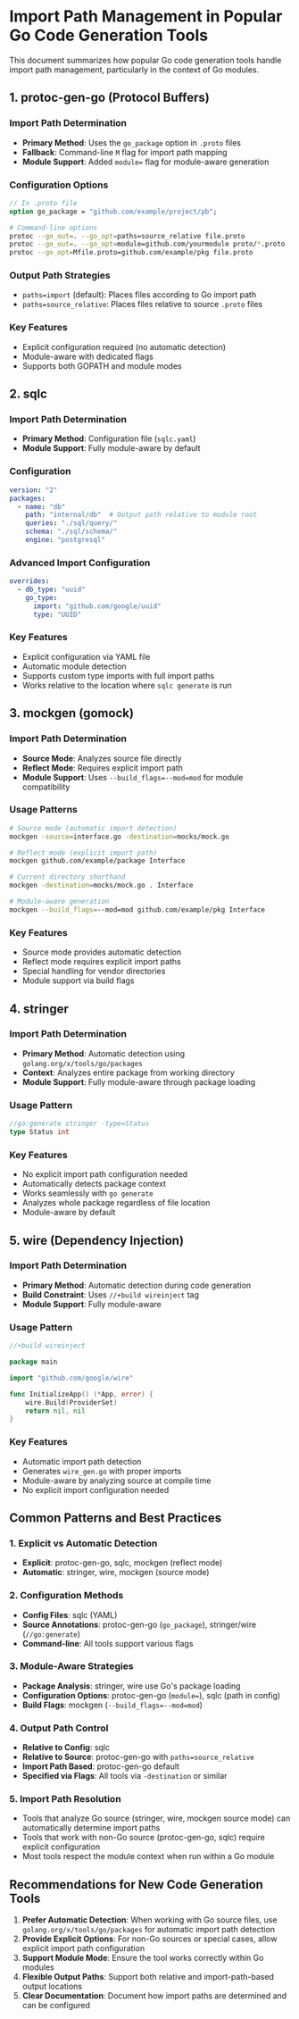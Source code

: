 # Import Path Management in Popular Go Code Generation Tools

This document summarizes how popular Go code generation tools handle import path management, particularly in the context of Go modules.

## 1. protoc-gen-go (Protocol Buffers)

### Import Path Determination
- **Primary Method**: Uses the `go_package` option in `.proto` files
- **Fallback**: Command-line `M` flag for import path mapping
- **Module Support**: Added `module=` flag for module-aware generation

### Configuration Options
```proto
// In .proto file
option go_package = "github.com/example/project/pb";
```

```bash
# Command-line options
protoc --go_out=. --go_opt=paths=source_relative file.proto
protoc --go_out=. --go_opt=module=github.com/yourmodule proto/*.proto
protoc --go_opt=Mfile.proto=github.com/example/pkg file.proto
```

### Output Path Strategies
- `paths=import` (default): Places files according to Go import path
- `paths=source_relative`: Places files relative to source `.proto` files

### Key Features
- Explicit configuration required (no automatic detection)
- Module-aware with dedicated flags
- Supports both GOPATH and module modes

## 2. sqlc

### Import Path Determination
- **Primary Method**: Configuration file (`sqlc.yaml`)
- **Module Support**: Fully module-aware by default

### Configuration
```yaml
version: "2"
packages:
  - name: "db"
    path: "internal/db"  # Output path relative to module root
    queries: "./sql/query/"
    schema: "./sql/schema/"
    engine: "postgresql"
```

### Advanced Import Configuration
```yaml
overrides:
  - db_type: "uuid"
    go_type:
      import: "github.com/google/uuid"
      type: "UUID"
```

### Key Features
- Explicit configuration via YAML file
- Automatic module detection
- Supports custom type imports with full import paths
- Works relative to the location where `sqlc generate` is run

## 3. mockgen (gomock)

### Import Path Determination
- **Source Mode**: Analyzes source file directly
- **Reflect Mode**: Requires explicit import path
- **Module Support**: Uses `--build_flags=--mod=mod` for module compatibility

### Usage Patterns
```bash
# Source mode (automatic import detection)
mockgen -source=interface.go -destination=mocks/mock.go

# Reflect mode (explicit import path)
mockgen github.com/example/package Interface

# Current directory shorthand
mockgen -destination=mocks/mock.go . Interface

# Module-aware generation
mockgen --build_flags=--mod=mod github.com/example/pkg Interface
```

### Key Features
- Source mode provides automatic detection
- Reflect mode requires explicit import paths
- Special handling for vendor directories
- Module support via build flags

## 4. stringer

### Import Path Determination
- **Primary Method**: Automatic detection using `golang.org/x/tools/go/packages`
- **Context**: Analyzes entire package from working directory
- **Module Support**: Fully module-aware through package loading

### Usage Pattern
```go
//go:generate stringer -type=Status
type Status int
```

### Key Features
- No explicit import path configuration needed
- Automatically detects package context
- Works seamlessly with `go generate`
- Analyzes whole package regardless of file location
- Module-aware by default

## 5. wire (Dependency Injection)

### Import Path Determination
- **Primary Method**: Automatic detection during code generation
- **Build Constraint**: Uses `//+build wireinject` tag
- **Module Support**: Fully module-aware

### Usage Pattern
```go
//+build wireinject

package main

import "github.com/google/wire"

func InitializeApp() (*App, error) {
    wire.Build(ProviderSet)
    return nil, nil
}
```

### Key Features
- Automatic import path detection
- Generates `wire_gen.go` with proper imports
- Module-aware by analyzing source at compile time
- No explicit import configuration needed

## Common Patterns and Best Practices

### 1. Explicit vs Automatic Detection
- **Explicit**: protoc-gen-go, sqlc, mockgen (reflect mode)
- **Automatic**: stringer, wire, mockgen (source mode)

### 2. Configuration Methods
- **Config Files**: sqlc (YAML)
- **Source Annotations**: protoc-gen-go (`go_package`), stringer/wire (`//go:generate`)
- **Command-line**: All tools support various flags

### 3. Module-Aware Strategies
- **Package Analysis**: stringer, wire use Go's package loading
- **Configuration Options**: protoc-gen-go (`module=`), sqlc (path in config)
- **Build Flags**: mockgen (`--build_flags=--mod=mod`)

### 4. Output Path Control
- **Relative to Config**: sqlc
- **Relative to Source**: protoc-gen-go with `paths=source_relative`
- **Import Path Based**: protoc-gen-go default
- **Specified via Flags**: All tools via `-destination` or similar

### 5. Import Path Resolution
- Tools that analyze Go source (stringer, wire, mockgen source mode) can automatically determine import paths
- Tools that work with non-Go source (protoc-gen-go, sqlc) require explicit configuration
- Most tools respect the module context when run within a Go module

## Recommendations for New Code Generation Tools

1. **Prefer Automatic Detection**: When working with Go source files, use `golang.org/x/tools/go/packages` for automatic import path detection
2. **Provide Explicit Options**: For non-Go sources or special cases, allow explicit import path configuration
3. **Support Module Mode**: Ensure the tool works correctly within Go modules
4. **Flexible Output Paths**: Support both relative and import-path-based output locations
5. **Clear Documentation**: Document how import paths are determined and can be configured